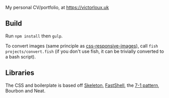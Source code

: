 My personal CV/portfolio, at https://victorloux.uk

## Build

Run `npm install` then `gulp`.

To convert images (same principle as [css-responsive-images](https://github.com/victorloux/css-responsive-images)), call `fish projects/convert.fish` (if you don't use fish, it can be trivially converted to a bash script).

## Libraries

The CSS and boilerplate is based off [Skeleton](https://github.com/WhatsNewSaes/Skeleton-Sass/), [FastShell](https://hosseinkarami.com/fastshell/), the [7-1 pattern](https://github.com/HugoGiraudel/sass-boilerplate), Bourbon and Neat.
